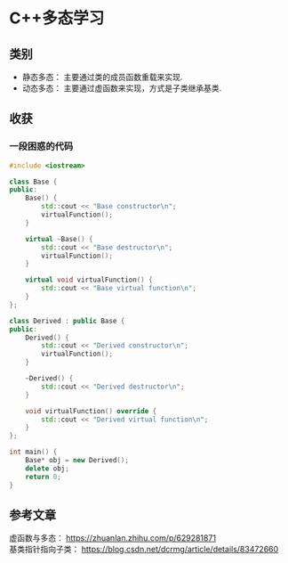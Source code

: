 # C++多态学习

## 类别

- 静态多态： 主要通过类的成员函数重载来实现.
- 动态多态： 主要通过虚函数来实现，方式是子类继承基类.

## 收获

### 一段困惑的代码

```cpp
#include <iostream>

class Base {
public:
    Base() {
        std::cout << "Base constructor\n";
        virtualFunction();
    }

    virtual ~Base() {
        std::cout << "Base destructor\n";
        virtualFunction();
    }

    virtual void virtualFunction() {
        std::cout << "Base virtual function\n";
    }
};

class Derived : public Base {
public:
    Derived() {
        std::cout << "Derived constructor\n";
        virtualFunction();
    }

    ~Derived() {
        std::cout << "Derived destructor\n";
    }

    void virtualFunction() override {
        std::cout << "Derived virtual function\n";
    }
};

int main() {
    Base* obj = new Derived();
    delete obj;
    return 0;
}

```

## 参考文章

虚函数与多态： https://zhuanlan.zhihu.com/p/629281871  
基类指针指向子类： https://blog.csdn.net/dcrmg/article/details/83472660  